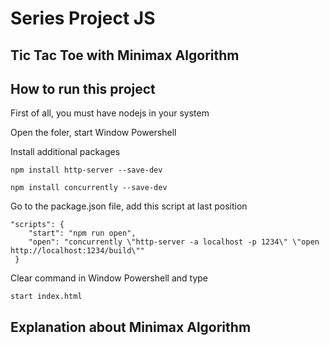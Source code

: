 # Series Project JS

## Tic Tac Toe with Minimax Algorithm

## How to run this project

First of all, you must have nodejs in your system

Open the foler, start Window Powershell

Install additional packages

```
npm install http-server --save-dev
```

```
npm install concurrently --save-dev
```

Go to the package.json file, add this script at last position

```
"scripts": {
    "start": "npm run open",
    "open": "concurrently \"http-server -a localhost -p 1234\" \"open http://localhost:1234/build\""
 }
 ```
 
 Clear command in Window Powershell and type
 ```
 start index.html
 ```
 
 ## Explanation about Minimax Algorithm
 
